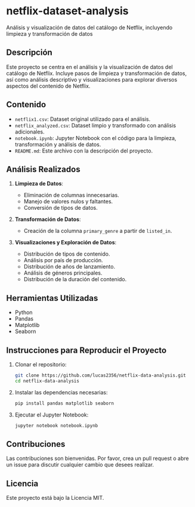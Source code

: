 # netflix-dataset-analysis
Análisis y visualización de datos del catálogo de Netflix, incluyendo limpieza y transformación de datos

## Descripción
Este proyecto se centra en el análisis y la visualización de datos del catálogo de Netflix. Incluye pasos de limpieza y transformación de datos, así como análisis descriptivo y visualizaciones para explorar diversos aspectos del contenido de Netflix.

## Contenido
- `netflix1.csv`: Dataset original utilizado para el análisis.
- `netflix_analyzed.csv`: Dataset limpio y transformado con análisis adicionales.
- `notebook.ipynb`: Jupyter Notebook con el código para la limpieza, transformación y análisis de datos.
- `README.md`: Este archivo con la descripción del proyecto.

## Análisis Realizados
1. **Limpieza de Datos**:
    - Eliminación de columnas innecesarias.
    - Manejo de valores nulos y faltantes.
    - Conversión de tipos de datos.

2. **Transformación de Datos**:
    - Creación de la columna `primary_genre` a partir de `listed_in`.

3. **Visualizaciones y Exploración de Datos**:
    - Distribución de tipos de contenido.
    - Análisis por país de producción.
    - Distribución de años de lanzamiento.
    - Análisis de géneros principales.
    - Distribución de la duración del contenido.

## Herramientas Utilizadas
- Python
- Pandas
- Matplotlib
- Seaborn

## Instrucciones para Reproducir el Proyecto
1. Clonar el repositorio:
    ```sh
    git clone https://github.com/lucas2356/netflix-data-analysis.git
    cd netflix-data-analysis
    ```

2. Instalar las dependencias necesarias:
    ```sh
    pip install pandas matplotlib seaborn
    ```

3. Ejecutar el Jupyter Notebook:
    ```sh
    jupyter notebook notebook.ipynb
    ```

## Contribuciones
Las contribuciones son bienvenidas. Por favor, crea un pull request o abre un issue para discutir cualquier cambio que desees realizar.

## Licencia
Este proyecto está bajo la Licencia MIT.

